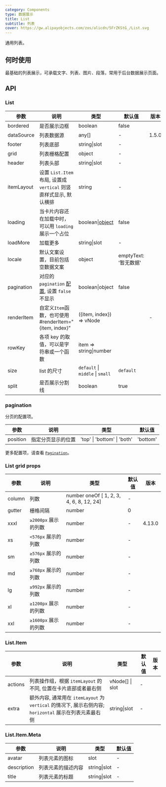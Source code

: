 ```yaml
---
category: Components
type: 数据展示
title: List
subtitle: 列表
cover: https://gw.alipayobjects.com/zos/alicdn/5FrZKStG_/List.svg
---
```


通用列表。

## 何时使用

最基础的列表展示，可承载文字、列表、图片、段落，常用于后台数据展示页面。

## API

### List

| 参数 | 说明 | 类型 | 默认值 | 版本 |  |
| --- | --- | --- | --- | --- | --- |
| bordered | 是否展示边框 | boolean | false |  |  |
| dataSource | 列表数据源 | any\[] | - | 1.5.0 |  |
| footer | 列表底部 | string\|slot | - |  |  |
| grid | 列表栅格配置 | object | - |  |  |
| header | 列表头部 | string\|slot | - |  |  |
| itemLayout | 设置 `List.Item` 布局, 设置成 `vertical` 则竖直样式显示, 默认横排 | string | - |  |  |
| loading | 当卡片内容还在加载中时，可以用 `loading` 展示一个占位 | boolean\|[object](https://www.antdv.com/components/spin-cn/#API) | false |  |  |
| loadMore | 加载更多 | string\|slot | - |  |  |
| locale | 默认文案设置，目前包括空数据文案 | object | emptyText: '暂无数据' |  |  |
| pagination | 对应的 `pagination` [配置](https://www.antdv.com/components/pagination-cn/#API), 设置 `false` 不显示 | boolean\|object | false |  |  |
| renderItem | 自定义`Item`函数，也可使用 #renderItem="{item, index}" | ({item, index}) => vNode |  | - |  |
| rowKey | 各项 key 的取值，可以是字符串或一个函数 | item => string\|number |  |  |  |
| size | list 的尺寸 | `default` \| `middle` \| `small` | `default` |  |  |
| split | 是否展示分割线 | boolean | true |  |  |

### pagination

分页的配置项。

| 参数     | 说明               | 类型                        | 默认值   |
| -------- | ------------------ | --------------------------- | -------- |
| position | 指定分页显示的位置 | 'top' \| 'bottom' \| 'both' | 'bottom' |

更多配置项，请查看 [`Pagination`](https://www.antdv.com/components/pagination-cn/#API)。

### List grid props

| 参数   | 说明                 | 类型                                     | 默认值 | 版本   |
| ------ | -------------------- | ---------------------------------------- | ------ | ------ |
| column | 列数                 | number oneOf [ 1, 2, 3, 4, 6, 8, 12, 24] | -      |        |
| gutter | 栅格间隔             | number                                   | 0      |        |
| xxxl   | `≥2000px` 展示的列数 | number                                   | -      | 4.13.0 |
| xs     | `<576px` 展示的列数  | number                                   | -      |        |
| sm     | `≥576px` 展示的列数  | number                                   | -      |        |
| md     | `≥768px` 展示的列数  | number                                   | -      |        |
| lg     | `≥992px` 展示的列数  | number                                   | -      |        |
| xl     | `≥1200px` 展示的列数 | number                                   | -      |        |
| xxl    | `≥1600px` 展示的列数 | number                                   | -      |        |

### List.Item

| 参数 | 说明 | 类型 | 默认值 | 版本 |
| --- | --- | --- | --- | --- |
| actions | 列表操作组，根据 `itemLayout` 的不同, 位置在卡片底部或者最右侧 | vNode[] \| slot | - |
| extra | 额外内容, 通常用在 `itemLayout` 为 `vertical` 的情况下, 展示右侧内容; `horizontal` 展示在列表元素最右侧 | string\|slot | - |  |

### List.Item.Meta

| 参数        | 说明               | 类型         | 默认值 |
| ----------- | ------------------ | ------------ | ------ |
| avatar      | 列表元素的图标     | slot         | -      |
| description | 列表元素的描述内容 | string\|slot | -      |
| title       | 列表元素的标题     | string\|slot | -      |
